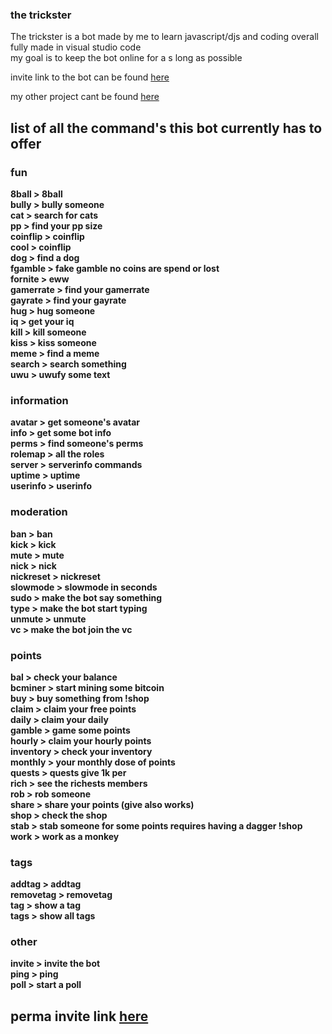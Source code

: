 ### the trickster
The trickster is a bot made by me to learn javascript/djs and coding overall\
fully made in visual studio code\
my goal is to keep the bot online for a s long as possible

invite link to the bot can be found [here](https://discord.com/oauth2/authorize?client_id=748985087420399717&scope=bot&permissions=67120320)

my other project cant be found [here](https://skyblockdev.github.io/YetAnotherSkyblockBot/)



## list of all the command's this bot currently has to offer


### fun
**8ball > 8ball\
bully > bully someone\
cat > search for cats\
pp > find your pp size\
coinflip > coinflip\
cool > coinflip\
dog > find a dog\
fgamble > fake gamble no coins are spend or lost\
fornite > eww\
gamerrate > find your gamerrate\
gayrate > find your gayrate\
hug > hug someone\
iq > get your iq\
kill > kill someone\
kiss > kiss someone\
meme > find a meme\
search > search something\
uwu > uwufy some text**
### information
**avatar > get someone's avatar\
info > get some bot info \
perms > find someone's perms\
rolemap > all the roles\
server > serverinfo commands\
uptime > uptime\
userinfo > userinfo**
### moderation
**ban > ban\
kick > kick\
mute > mute\
nick > nick\
nickreset > nickreset\
slowmode > slowmode in seconds\
sudo > make the bot say something\
type > make the bot start typing\
unmute > unmute\
vc > make the bot join the vc**
### points
**bal > check your balance\
bcminer > start mining some bitcoin\
buy > buy something from !shop\
claim > claim your free points\
daily > claim your daily\
gamble > game some points\
hourly > claim your hourly points\
inventory > check your inventory\
monthly > your monthly dose of points\
quests > quests give 1k per\
rich > see the richests members\
rob > rob someone\
share > share your points (give also works)\
shop > check the shop\
stab > stab someone for some points requires having a dagger !shop\
work > work as a monkey**
### tags
**addtag > addtag\
removetag > removetag\
tag > show a tag\
tags > show all tags**
### other
**invite > invite the bot\
ping > ping\
poll > start a poll**

## perma invite link [here](https://discord.com/oauth2/authorize?client_id=748985087420399717&scope=bot&permissions=67120320)
